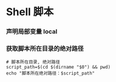# Shell 脚本

### 声明局部变量 local

### 获取脚本所在目录的绝对路径 

``` shell
# 脚本所在目录, 绝对路径
script_path=$(cd $(dirname "$0") && pwd)  
echo "脚本所在绝对路径：$script_path"
```
